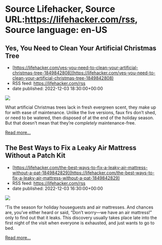 # Source Lifehacker, Source URL:https://lifehacker.com/rss, Source language: en-US

## Yes, You Need to Clean Your Artificial Christmas Tree
 - [https://lifehacker.com/yes-you-need-to-clean-your-artificial-christmas-tree-1849842808](https://lifehacker.com/yes-you-need-to-clean-your-artificial-christmas-tree-1849842808)
 - RSS feed: https://lifehacker.com/rss
 - date published: 2022-12-03 18:30:00+00:00

<img src="https://i.kinja-img.com/gawker-media/image/upload/s--Oo1EOsGC--/c_fit,fl_progressive,q_80,w_636/3e938c1f1c1f3bb4d266bf79bd25b5cf.jpg" /><p>What artificial Christmas trees lack in fresh evergreen scent, they make up for with ease of maintenance. Unlike the live versions, faux firs don’t shed, or need to be watered, then disposed of at the end of the holiday season. But that doesn’t mean that they’re <em>completely</em> maintenance-free. </p><p><a href="https://lifehacker.com/yes-you-need-to-clean-your-artificial-christmas-tree-1849842808">Read more...</a></p>

## The Best Ways to Fix a Leaky Air Mattress Without a Patch Kit
 - [https://lifehacker.com/the-best-ways-to-fix-a-leaky-air-mattress-without-a-pat-1849842829](https://lifehacker.com/the-best-ways-to-fix-a-leaky-air-mattress-without-a-pat-1849842829)
 - RSS feed: https://lifehacker.com/rss
 - date published: 2022-12-03 16:30:00+00:00

<img src="https://i.kinja-img.com/gawker-media/image/upload/s--xOm5kb5X--/c_fit,fl_progressive,q_80,w_636/718845cd6be982c0b76ed38485812969.jpg" /><p>‘Tis the season for holiday houseguests and air mattresses. And chances are, you’ve either heard or said, “Don’t worry—we have an air mattress!” only to find out that it leaks. This discovery usually takes place late into the first night of the visit when everyone is exhausted, and just wants to go to bed.</p><p><a href="https://lifehacker.com/the-best-ways-to-fix-a-leaky-air-mattress-without-a-pat-1849842829">Read more...</a></p>
